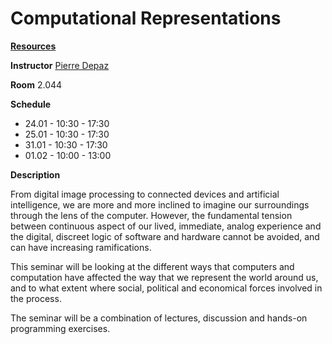 # Computational Representations

[**Resources**](https://github.com/periode/computational-representations/wiki/)

**Instructor** [Pierre Depaz](p.depaz@filmuniversitaet.de)

**Room** 2.044

**Schedule**
- 24.01 - 10:30 - 17:30
- 25.01 - 10:30 - 17:30
- 31.01 - 10:30 - 17:30
- 01.02 - 10:00 - 13:00

**Description**

From digital image processing to connected devices and artificial intelligence, we are more and more inclined to imagine our surroundings through the lens of the computer. However, the fundamental tension between continuous aspect of our lived, immediate, analog experience and the digital, discreet logic of software and hardware cannot be avoided, and can have increasing ramifications.

This seminar will be looking at the different ways that computers and computation have affected the way that we represent the world around us, and to what extent where social, political and economical forces involved in the process.

The seminar will be a combination of lectures, discussion and hands-on programming exercises.
